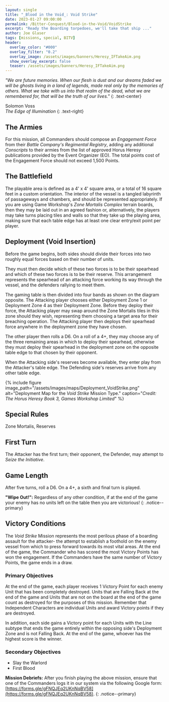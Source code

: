 ```yaml
---
layout: single
title: "_Blood in the Void_: Void Strike"
date: 2023-01-27 09:00:00
permalink: /Bitter-Conquest/Blood-in-the-Void/VoidStrike
excerpt: "Ready the Boarding torpedoes, we'll take that ship ..." 
author: Joe Glaser
tags: [missions, special, BITV]
header:
  overlay_color: "#000"
  overlay_filter: "0.2"
  overlay_image: /assets/images/banners/Heresy_IFTakeAim.png
  show_overlay_excerpt: false
  teaser: /assets/images/banners/Heresy_IFTakeAim.png
---
```


*"We are future memories. When our flesh is dust and our dreams faded we will be ghosts living in a land of legends, made real only by the memories of others. What we take with us into that realm of the dead, what we are remembered for, that will be the truth of our lives."*
{: .text-center}

Solomon Voss<br> _The Edge of Illumination_
{: .text-right}

## The Armies

For this mission, all Commanders should compose an *Engagement Force* from their *Battle Company's Regimental Registry*, adding any additional *Conscripts* to their armies from the list of approved Horus Heresy publications provided by the Event Organizer (EO). The total points cost of the Engagement Force should not exceed 1,500 Points.

## The Battlefield

The playable area is defined as a 4' x 4' square area, or a total of 16 square feet in a custom orientation. The interior of the vessel is a tangled labyrinth of passageways and chambers, and should be represented appropriately. If you are using Game Workshop's _Zone Mortalis Complex_ terrain boards, then they may be laid out in an agreed fashion or, alternatively, the players may take turns placing tiles and walls so that they take up the playing area, making sure that each table edge has at least one clear entry/exit point per player.

## Deployment (Void Insertion)

Before the game begins, both sides should divide their forces into two roughly equal forces based on their number of units. 

They must then decide which of these two forces is to be their spearhead and which of these two forces is to be their reserve. This arrangement represents the spearhead of an attacking force working its way through the vessel, and the defenders rallying to meet them. 

The gaming table is then divided into four bands as shown on the diagram opposite. The Attacking player chooses either Deployment Zone 1 or Deployment Zone 4 as their Deployment Zone. Before they deploy their force, the Attacking player may swap around the Zone Mortalis tiles in this zone should they wish, representing them choosing a target area for their breaching operation. The Attacking player then deploys their spearhead force anywhere in the deployment zone they have chosen. 

The other player then rolls a D6. On a roll of a 4+, they may choose any of the three remaining areas in which to deploy their spearhead, otherwise they must deploy their spearhead in the deployment zone on the opposite table edge to that chosen by their opponent. 

When the Attacking side's reserves become available, they enter play from the Attacker's table edge. The Defending side's reserves arrive from any other table edge. 


{% include figure image_path="/assets/images/maps/Deployment_VoidStrike.png" alt="Deployment Map for the _Void Strike_ Mission Type." caption="*Credit: The Horus Heresy Book 3, Games Workshop Limited*" %}

## Special Rules

Zone Mortalis, Reserves

## First Turn

The Attacker has the first turn; their opponent, the Defender, may attempt to *Seize the Initiative*.

## Game Length

After five turns, roll a D6. On a 4+, a sixth and final turn is played.

**"Wipe Out!":** Regardless of any other condition, if at the end of the game your enemy has no units left on the table then you are victorious!
{: .notice--primary}

## Victory Conditions

The _Void Strike_ Mission represents the most perilous phase of a boarding assault for the attacker- the attempt to establish a foothold on the enemy vessel from which to press forward towards its most vital areas.  At the end of the game, the Commander who has scored the most Victory Points has won the engagement. If the Commanders have the same number of Victory Points, the game ends in a draw.

### Primary Objectives

At the end of the game, each player receives 1 Victory Point for each enemy Unit that has been completely destroyed. Units that are Falling Back at the end of the game and Units that are not on the board at the end of the game count as destroyed for the purposes of this mission. Remember that Independent Characters are individual Units and award Victory points if they are destroyed. 

In addition, each side gains a Victory point for each Units with the Line subtype that ends the game entirely within the opposing side's Deployment Zone and is not Falling Back. At the end of the game, whoever has the highest score is the winner. 

### Secondary Objectives

- Slay the Warlord
- First Blood

**Mission Debriefs:** After you finish playing the above mission, ensure that one of the Commanders logs it in our system via the following Google form: [https://forms.gle/gFNQJEq2UKnNqBV58](https://forms.gle/gFNQJEq2UKnNqBV58).
{: .notice--primary}